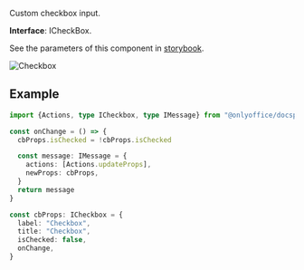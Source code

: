 Custom checkbox input.

**Interface**: ICheckBox.

See the parameters of this component in [storybook](https://storybook.onlyoffice.io/?path=/docs/components-checkbox--docs).

![Checkbox](/assets/images/docspace/checkbox.png)

## Example

``` ts
import {Actions, type ICheckbox, type IMessage} from "@onlyoffice/docspace-plugin-sdk"

const onChange = () => {
  cbProps.isChecked = !cbProps.isChecked

  const message: IMessage = {
    actions: [Actions.updateProps],
    newProps: cbProps,
  }
  return message
}

const cbProps: ICheckbox = {
  label: "Checkbox",
  title: "Checkbox",
  isChecked: false,
  onChange,
}
```
